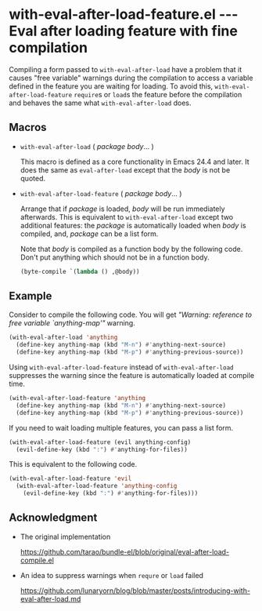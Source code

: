 with-eval-after-load-feature.el --- Eval after loading feature with fine compilation
====================================================================================

Compiling a form passed to `with-eval-after-load` have a problem that
it causes "free variable" warnings during the compilation to access a
variable defined in the feature you are waiting for loading.  To avoid
this, `with-eval-after-load-feature` `require`s or `load`s the feature
before the compilation and behaves the same what
`with-eval-after-load` does.

## Macros

- `with-eval-after-load` ( *package* *body*... )

  This macro is defined as a core functionality in Emacs 24.4 and
  later.  It does the same as `eval-after-load` except that the *body*
  is not be quoted.

- `with-eval-after-load-feature` ( *package* *body*... )

  Arrange that if *package* is loaded, *body* will be run immediately
  afterwards.  This is equivalent to `with-eval-after-load` except two
  additional features: the *package* is automatically loaded when
  *body* is compiled, and, *package* can be a list form.

  Note that *body* is compiled as a function body by the following
  code.  Don't put anything which should not be in a function body.

  ```lisp
  (byte-compile `(lambda () ,@body))
  ```

## Example

Consider to compile the following code.  You will get *"Warning:
reference to free variable `anything-map'"* warning.
```lisp
(with-eval-after-load 'anything
  (define-key anything-map (kbd "M-n") #'anything-next-source)
  (define-key anything-map (kbd "M-p") #'anything-previous-source))
```

Using `with-eval-after-load-feature` instead of `with-eval-after-load`
suppresses the warning since the feature is automatically loaded at
compile time.
```lisp
(with-eval-after-load-feature 'anything
  (define-key anything-map (kbd "M-n") #'anything-next-source)
  (define-key anything-map (kbd "M-p") #'anything-previous-source))
```

If you need to wait loading multiple features, you can pass a list
form.
```lisp
(with-eval-after-load-feature (evil anything-config)
  (evil-define-key (kbd ":") #'anything-for-files))
```

This is equivalent to the following code.
```lisp
(with-eval-after-load-feature 'evil
  (with-eval-after-load-feature 'anything-config
    (evil-define-key (kbd ":") #'anything-for-files)))
```

## Acknowledgment

- The original implementation

  https://github.com/tarao/bundle-el/blob/original/eval-after-load-compile.el

- An idea to suppress warnings when `requre` or `load` failed

  https://github.com/lunaryorn/blog/blob/master/posts/introducing-with-eval-after-load.md
